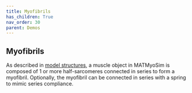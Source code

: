 ```yaml
---
title: Myofibrils
has_children: True
nav_order: 30
parent: Demos
---
```


## Myofibrils

As described in [model structures](../../structures/model/model.html), a muscle object in MATMyoSim is composed of 1 or more half-sarcomeres connected in series to form a myofibril. Optionally, the myofibril can be connected in series with a spring to mimic series compliance.






